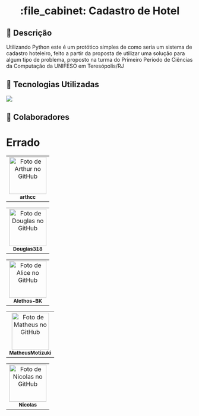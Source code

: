 <h1 align="center">:file_cabinet: Cadastro de Hotel</h1>

## :memo: Descrição
Utilizando Python este é um protótico simples de como seria um sistema de cadastro hoteleiro, feito a partir da proposta de utilizar uma solução para algum tipo de problema, proposto na turma do Primeiro Período de Ciências da Computação da UNIFESO em Teresópolis/RJ

## :wrench: Tecnologias Utilizadas
  <img src="https://img.shields.io/badge/Python-3776AB?style=for-the-badge&logo=python&logoColor=white"/>

## :handshake: Colaboradores
<table>
  <tr>
    <h1> Errado</>
    <td align="center">
      <a href="http://github.com/arthcc">
        <img src="https://avatars.githubusercontent.com/u/96892619?s=400&u=930bb8d2f2e0356a8e3becfaefef4da47d96501e&v=4" width="100px;" alt="Foto de Arthur no GitHub"/><br>
        <sub>
          <b>arthcc</b>
        </sub>
      </a>
    </td>
  </tr>
</table>
<table>
  <tr>
    <td align="center">
      <a href="http://github.com/Douglas318">
        <img src="https://avatars.githubusercontent.com/u/74382686?v=4" width="100px;" alt="Foto de Douglas no GitHub"/><br>
        <sub>
          <b>Douglas318</b>
        </sub>
      </a>
    </td>
  </tr>
</table>

<table>
  <tr>
    <td align="center">
      <a href="https://github.com/Alethos-BK">
        <img src="https://avatars.githubusercontent.com/u/81396887?v=4" width="100px;" alt="Foto de Alice no GitHub"/><br>
        <sub>
          <b>Alethos-BK</b>
        </sub>
      </a>
    </td>
  </tr>
</table>

<table>
  <tr>
    <td align="center">
      <a href="https://github.com/MatheusMotizuki">
        <img src="https://avatars.githubusercontent.com/u/101960751?v=4" width="100px;" alt="Foto de Matheus no GitHub"/><br>
        <sub>
          <b>MatheusMotizuki</b>
        </sub>
      </a>
    </td>
  </tr>
</table>

<table>
  <tr>
    <td align="center">
      <a href="https://github.com/vinijrmalvado">
        <img src="https://avatars.githubusercontent.com/u/103469928?v=4" width="100px;" alt="Foto de Nicolas no GitHub"/><br>
        <sub>
          <b>Nicolas</b>
        </sub>
      </a>
    </td>
  </tr>
</table>

